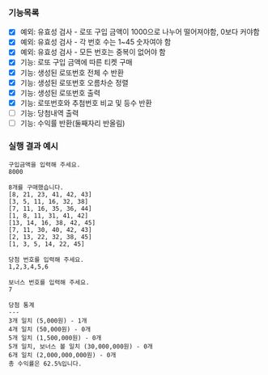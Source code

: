 ### 기능목록
- [x] 예외: 유효성 검사 - 로또 구입 금액이 1000으로 나누어 떨어져야함, 0보다 커야함
- [x] 예외: 유효성 검사 - 각 번호 수는 1~45 숫자여야 함
- [x] 예외: 유효성 검사 - 모든 번호는 중복이 없어야 함
- [x] 기능: 로또 구입 금액에 따른 티켓 구매
- [x] 기능: 생성된 로또번호 전체 수 반환
- [x] 기능: 생성된 로또번호 오름차순 정렬
- [x] 기능: 생성된 로또번호 출력
- [x] 기능: 로또번호와 추첨번호 비교 및 등수 반환
- [ ] 기능: 당첨내역 출력
- [ ] 기능: 수익률 반환(둘째자리 반올림)

### 실행 결과 예시

```
구입금액을 입력해 주세요.
8000

8개를 구매했습니다.
[8, 21, 23, 41, 42, 43] 
[3, 5, 11, 16, 32, 38] 
[7, 11, 16, 35, 36, 44] 
[1, 8, 11, 31, 41, 42] 
[13, 14, 16, 38, 42, 45] 
[7, 11, 30, 40, 42, 43] 
[2, 13, 22, 32, 38, 45] 
[1, 3, 5, 14, 22, 45]

당첨 번호를 입력해 주세요.
1,2,3,4,5,6

보너스 번호를 입력해 주세요.
7

당첨 통계
---
3개 일치 (5,000원) - 1개
4개 일치 (50,000원) - 0개
5개 일치 (1,500,000원) - 0개
5개 일치, 보너스 볼 일치 (30,000,000원) - 0개
6개 일치 (2,000,000,000원) - 0개
총 수익률은 62.5%입니다.
```